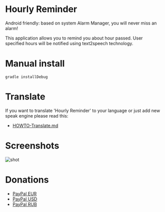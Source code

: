 # Hourly Reminder

Android friendly: based on system Alarm Manager, you will never miss an alarm!

This application allows you to remind you about hour passed. User specified hours will be notified using text2speech technology.

# Manual install

    gradle installDebug

# Translate

If you want to translate 'Hourly Reminder' to your language or just add new speak engine please read this:

  * [HOWTO-Translate.md](/docs/HOWTO-Translate.md)

# Screenshots

![shot](/docs/shot.png)

# Donations

  * [PayPal EUR](https://www.paypal.com/cgi-bin/webscr?cmd=_xclick&business=axet@me.com&amount=&currency_code=EUR&return=&item_name=hourly-reminder)
  * [PayPal USD](https://www.paypal.com/cgi-bin/webscr?cmd=_xclick&business=axet@me.com&amount=&currency_code=USD&return=&item_name=hourly-reminder)
  * [PayPal RUB](https://www.paypal.com/cgi-bin/webscr?cmd=_xclick&business=axet@me.com&amount=&currency_code=RUB&return=&item_name=hourly-reminder)
